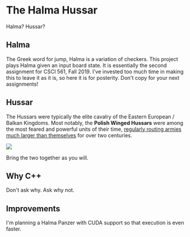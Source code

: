# The Halma Hussar

Halma? Hussar?

## Halma

The Greek word for jump, Halma is a variation of checkers. This project plays Halma given an input board state. It is essentially the second assignment for CSCI 561, Fall 2019. I've invested too much time in making this to leave it as it is, so here it is for posterity. Don't copy for your next assignments!

## Hussar

The Hussars were typically the elite cavalry of the Eastern European / Balkan Kingdoms. Most notably, the **Polish Winged Hussars** were among the most feared and powerful units of their time, [regularly routing armies much larger than themselves](http://www.badassoftheweek.com/hussars.html) for over two centuries.

![](https://imgur.com/qocJeTO.gif)

Bring the two together as you will.

## Why C++

Don't ask why. Ask why not.

## Improvements

I'm planning a Halma Panzer with CUDA support so that execution is even faster.
